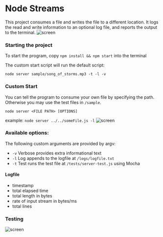 # Node Streams
This project consumes a file and writes the file to a different location. It logs the read and write information to an optional log file, and reports the output to the terminal.
![screen](https://raw.githubusercontent.com/nTamura/node-stream/master/img/screen1.png)

### Starting the project
To start the program, copy `npm install && npm start` into the terminal

The custom start script will run the default script:

`node server sample/song_of_storms.mp3 -t -l -v`

<!-- insert image -->

### Custom Start
You can tell the program to consume your own file by specifying the path. Otherwise you may use the test files in `/sample`.

`node server <FILE PATH> [OPTIONS]`

example: `node server ../../someFile.js -l`
![screen](https://raw.githubusercontent.com/nTamura/node-stream/master/img/screen1.png)

### Available options:
The following custom arguments are provided by argv:
- `-v` Verbose provides extra informational text
- `-l` Log appends to the logfile at `/logs/logfile.txt`
- `-t` Test runs the test file at `/tests/server-test.js` using Mocha

#### Logfile
- timestamp
- total elapsed time
- total length in bytes
- rate of input stream in bytes/ms
- total lines

### Testing
![screen](https://raw.githubusercontent.com/nTamura/node-stream/master/img/screen3.png)
